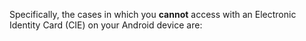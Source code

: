 Specifically, the cases in which you **cannot** access with an Electronic Identity Card (CIE) on your Android device are: